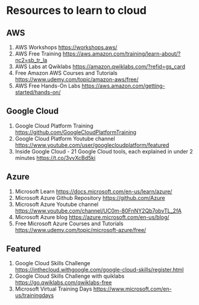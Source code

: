 # Resources to learn to cloud

## AWS

1. AWS Workshops https://workshops.aws/
2. AWS Free Training https://aws.amazon.com/training/learn-about/?nc2=sb_tr_la
3. AWS Labs at Qwiklabs https://amazon.qwiklabs.com/?refid=gs_card
4. Free Amazon AWS Courses and Tutorials https://www.udemy.com/topic/amazon-aws/free/
5. AWS Free Hands-On Labs https://aws.amazon.com/getting-started/hands-on/

## Google Cloud

1. Google Cloud Platform Training https://github.com/GoogleCloudPlatformTraining
2. Google Cloud Platform Youtube channel https://www.youtube.com/user/googlecloudplatform/featured
3. Inside Google Cloud - 21 Google Cloud tools, each explained in under 2 minutes https://t.co/3vvXcBd5ki

## Azure

1. Microsoft Learn https://docs.microsoft.com/en-us/learn/azure/
2. Microsoft Azure Github Repository https://github.com/Azure
3. Microsoft Azure Youtube channel https://www.youtube.com/channel/UC0m-80FnNY2Qb7obvTL_2fA
4. Microsoft Azure blog https://azure.microsoft.com/en-us/blog/
5. Free Microsoft Azure Courses and Tutorials https://www.udemy.com/topic/microsoft-azure/free/


## Featured

1. Google Cloud Skills Challenge https://inthecloud.withgoogle.com/google-cloud-skills/register.html
2. Google Cloud Skills Challenge with quiklabs https://go.qwiklabs.com/qwiklabs-free
3. Microsoft Virtual Training Days https://www.microsoft.com/en-us/trainingdays
